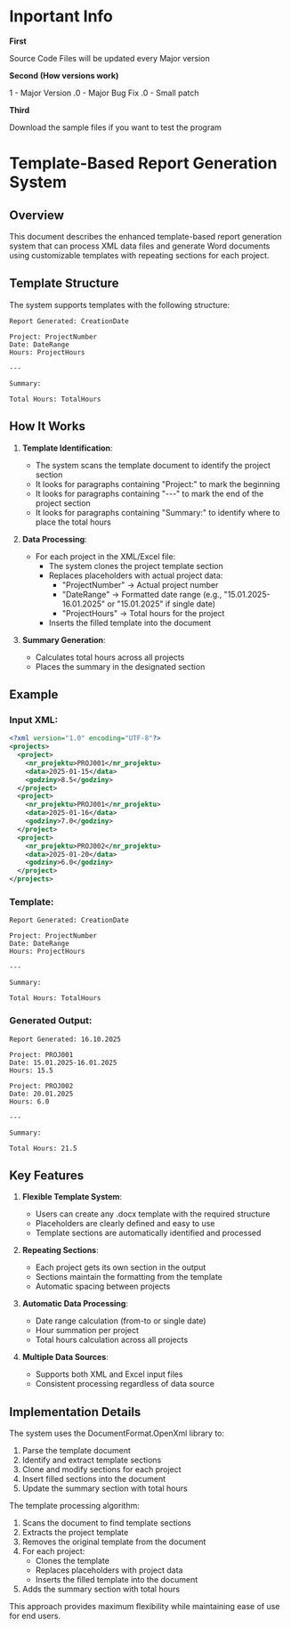 # Inportant Info

**First**

Source Code Files will be updated every Major version

**Second (How versions work)**

1 - Major Version
.0 - Major Bug Fix
.0 - Small patch

 **Third**

 Download the sample files if you want to test the program

# Template-Based Report Generation System

## Overview

This document describes the enhanced template-based report generation system that can process XML data files and generate Word documents using customizable templates with repeating sections for each project.

## Template Structure

The system supports templates with the following structure:

```
Report Generated: CreationDate

Project: ProjectNumber
Date: DateRange
Hours: ProjectHours

---

Summary:

Total Hours: TotalHours
```

## How It Works

1. **Template Identification**:
   - The system scans the template document to identify the project section
   - It looks for paragraphs containing "Project:" to mark the beginning
   - It looks for paragraphs containing "---" to mark the end of the project section
   - It looks for paragraphs containing "Summary:" to identify where to place the total hours

2. **Data Processing**:
   - For each project in the XML/Excel file:
     - The system clones the project template section
     - Replaces placeholders with actual project data:
       - "ProjectNumber" → Actual project number
       - "DateRange" → Formatted date range (e.g., "15.01.2025-16.01.2025" or "15.01.2025" if single date)
       - "ProjectHours" → Total hours for the project
     - Inserts the filled template into the document

3. **Summary Generation**:
   - Calculates total hours across all projects
   - Places the summary in the designated section

## Example

### Input XML:
```xml
<?xml version="1.0" encoding="UTF-8"?>
<projects>
  <project>
    <nr_projektu>PROJ001</nr_projektu>
    <data>2025-01-15</data>
    <godziny>8.5</godziny>
  </project>
  <project>
    <nr_projektu>PROJ001</nr_projektu>
    <data>2025-01-16</data>
    <godziny>7.0</godziny>
  </project>
  <project>
    <nr_projektu>PROJ002</nr_projektu>
    <data>2025-01-20</data>
    <godziny>6.0</godziny>
  </project>
</projects>
```

### Template:
```
Report Generated: CreationDate

Project: ProjectNumber
Date: DateRange
Hours: ProjectHours

---

Summary:

Total Hours: TotalHours
```

### Generated Output:
```
Report Generated: 16.10.2025

Project: PROJ001
Date: 15.01.2025-16.01.2025
Hours: 15.5

Project: PROJ002
Date: 20.01.2025
Hours: 6.0

---

Summary:

Total Hours: 21.5
```

## Key Features

1. **Flexible Template System**:
   - Users can create any .docx template with the required structure
   - Placeholders are clearly defined and easy to use
   - Template sections are automatically identified and processed

2. **Repeating Sections**:
   - Each project gets its own section in the output
   - Sections maintain the formatting from the template
   - Automatic spacing between projects

3. **Automatic Data Processing**:
   - Date range calculation (from-to or single date)
   - Hour summation per project
   - Total hours calculation across all projects

4. **Multiple Data Sources**:
   - Supports both XML and Excel input files
   - Consistent processing regardless of data source

## Implementation Details

The system uses the DocumentFormat.OpenXml library to:
1. Parse the template document
2. Identify and extract template sections
3. Clone and modify sections for each project
4. Insert filled sections into the document
5. Update the summary section with total hours

The template processing algorithm:
1. Scans the document to find template sections
2. Extracts the project template
3. Removes the original template from the document
4. For each project:
   - Clones the template
   - Replaces placeholders with project data
   - Inserts the filled template into the document
5. Adds the summary section with total hours

This approach provides maximum flexibility while maintaining ease of use for end users.
